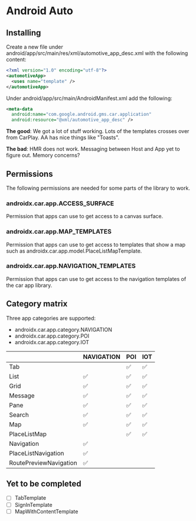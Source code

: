 # Android Auto

## Installing

Create a new file under android/app/src/main/res/xml/automotive_app_desc.xml with the following content:

```xml
<?xml version="1.0" encoding="utf-8"?>
<automotiveApp>
  <uses name="template" />
</automotiveApp>
```

Under android/app/src/main/AndroidManifest.xml add the following:

```xml
<meta-data
  android:name="com.google.android.gms.car.application"
  android:resource="@xml/automotive_app_desc" />
```

**The good**: We got a lot of stuff working. Lots of the templates crosses over from CarPlay. AA has nice things like "Toasts".

**The bad**: HMR does not work. Messaging between Host and App yet to figure out. Memory concerns?

## Permissions

The following permissions are needed for some parts of the library to work.

### androidx.car.app.ACCESS_SURFACE

Permission that apps can use to get access to a canvas surface.

### androidx.car.app.MAP_TEMPLATES

Permission that apps can use to get access to templates that show a map such as androidx.car.app.model.PlaceListMapTemplate.

### androidx.car.app.NAVIGATION_TEMPLATES

Permission that apps can use to get access to the navigation templates of the car app library.

## Category matrix

Three app categories are supported:

- androidx.car.app.category.NAVIGATION
- androidx.car.app.category.POI
- androidx.car.app.category.IOT

<table>
<thead>
<tr>
<th></th>
<th>NAVIGATION</th>
<th>POI</th>
<th>IOT</th>
</tr>
</thead>
<tr><tbody>
<tr><td>Tab</td><td> </td><td>✅</td><td>✅</td><tr></
<tr><td>List</td><td>✅</td><td>✅</td><td>✅</td><tr></tr>
<td>Grid</td><td>✅</td><td>✅</td><td>✅</td><tr></tr>
<td>Message</td><td>✅</td><td>✅</td><td>✅</td><tr></tr>
<td>Pane</td><td>✅</td><td>✅</td><td>✅</td><tr></tr>
<td>Search</td><td>✅</td><td>✅</td><td>✅</td></tr>
<td>Map</td><td>✅</td><td>✅</td><td>✅</td><tr></tr>
<tr><td>PlaceListMap</td><td> </td><td>✅</td><td>✅</td></tr>
<tr><td>Navigation</td><td>✅</td><td></td><td></td></tr>
<tr><td>PlaceListNavigation</td><td>✅</td><td></td><td></td></tr>
<tr><td>RoutePreviewNavigation</td><td>✅</td><td></td><td></td></tr>
</tbody>
</table>

## Yet to be completed

- [ ] TabTemplate
- [ ] SignInTemplate
- [ ] MapWithContentTemplate
